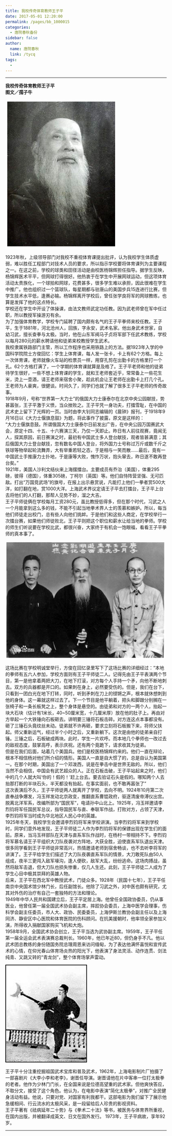 ```yaml
---
title: 我校传奇体育教师王子平
date: 2017-05-01 12:20:00
permalink: /pages/bb_1000015
categories: 
  - 唐院春秋备份
sidebar: false
author: 
  name: 唐院春秋
  link: /tycq
tags: 
  - 
---
```


* * *

**我校传奇体育教师王子平  
图文／孺子牛**

![](/pic/img0.ph.126.net_-Uk4Wt8gR6wZMbIg-RShWQ==_6632566400048011707.jpg)

1923年秋，上级领导部门对我校不重视体育课提出批评，认为我校学生体质虚弱，难以胜任工程部门对技术人员的要求，所以指示学校要将体育课列为主要课程之一。在这之前，学校的球类和田径活动是由校医杨锦辉担任指导。据学生反映，杨锦辉医术平平，但网球打得很好。他热衷于在学生中开展网球运动，但这项体育活动太贵族化，一个球拍和网球，花费甚多，很多学生难以承担，因此很难在学生中推广。他也组织过一个篮球队，每星期都与驻唐山的美国步兵15连进行比赛，但学生技术水平低，逢赛必输。杨锦辉离开学校后，曾任张学良将军的网球教练，也算是发挥了他的这点特长。  
学校还在学生中开设了体操课，由法文教师武定功任教。因为武老师曾在军中任过职，所以教授军操游刃有余。  
为了加强体育教学，学校专门延聘了国内颇有名气的王子平拳师来校任教。王子平，生于1881年，河北沧州人，回族，字永安，武术名家。他出身武术世家，自幼习武，擅长查拳与太极。当时，他在山东军阀马子贞将军部下任武术教练，学校以每月280元的薪水聘请他和徒弟来校教授学生武术。  
我校隶属铁路部门主管，所以工作程序也采用铁路上的方法。据1923年入学的中国科学院院士方俊回忆：学生上体育课，每人发一张卡，卡上有62个方格。每上一次体育课，老师就像火车站的检票员一样，用穿孔剪在出勤卡的方格里打一个孔。62个方格打满了，一个学期的体育课就算是及格了。王子平老师和他的徒弟待学生很好，一些不想上体育课的学生，就和王老师套近乎，常常备上一些花生米，烫上一壶酒，请王老师来宿舍小聚，趁此机会让王老师在出勤卡上打几个孔。王老师为人豪爽，很健谈。时间久了，同学们也就了解了很多王子平老师的传奇故事。  
1918年9月，号称“世界第一大力士”的俄国大力士康泰尔在北京中央公园献技，势甚嚣张，王子平激于义愤，当众挫败之。王子平凭一身功夫，打擂雪耻，在中国的武术史上留下了光辉的一页。当时由李大钊同志编辑的《晨钟》报刊，于1918年9月16日以《大力士偃旗息鼓》为题，将此事作了披露，原文是这样的：  
“大力士偃旗息鼓。所谓俄国大力士康泰尔日前发出广告，在中央公园万国赛武大会，原定十四、十五、十六赛演三天，乃仅一天即止。昨日有人前往观赛，竟闻无人，探其原因，前日赛演之时，最初有中国武士多人登台献技，观者皆甚满意；其后俄国大力士登台献技，忽有数名中国人登台，将外国力士号称过万斤或数千斤之铁球等物举起轮流舞弄，大有举重若轻之态，于是相与一笑而散……最后，竟有一中国武士手推康力士扑地，于是康等大败，愧怍万状，抱头窜去，昨日遂不敢再登台矣。”  
1921年，美国人沙利文结伙来上海摆擂台。主要成员有乔治（美国），体重295磅，彼得（德国），体重305磅，丁柯尔（英国）等。他们自恃阵营坚强、无可匹敌。打出“万国竞武场”的旗号，在报上出示悬赏说，凡能打上他们一拳者赏500大洋，如打翻在地，赏1000大洋。上海武术界议定请王子平去打擂台，王子平上台去将他们的人打翻，那帮人见势不妙，溜之大吉。  
王子平师徒俩在学校每月工资280元，虽比教授低得多，但在那个时代，习武之人一个月能拿到这么多的钱，不能不引起当地拳术界人士的羡慕和嫉妒。所以，每当他们师徒走出校门，总有些人向他们挑衅。于是他们和这些人商定，在学校举行一次擂台赛，如果他们师徒败北，王子平则把这个职位和薪水让给当地的拳师。学校的师生们听说要在学校比武，都很兴奋，大家终于有机会一饱眼福，看看王子平拳师的真本事了。  

![](/pic/img1.ph.126.net_3GwUWa-MlleN0eqQQ1J3Aw==_6632482837164298447.jpg)

这场比赛在学校明诚堂举行，方俊在回忆录里写下了这场比赛的详细经过：“本地的拳师有五六人参加，学校方面则有王子平师徒二人。记得先由王子平表演两个节目，第一是他拿着两把大刀，在地下打滚，对方每个人手持一个矛，向他不断地刺去。双方的兵器都是开口的。如果刺在身上，必然要受伤的。但是，我们在台下，只看到一团白光在地下打转，同时，听到矛刺在刀上的铿锵之声，根本就休想刺到他的身体。这一幕就这样过去了。下一个节目是他平躺着，把头和脚跟分别搁在一张椅子和一条长板凳之上，整个身体是悬空的。由徒弟和对方的一两个人，抬起一块大石块（估计有1米长，40~50厘米宽，十几厘米厚）放在他的肚子上。再由对方举起一个大铁锤向石板砸去。讲明要三锤将石板击碎。对方连这点本事都没有。砸了三锤石头竟纹丝未动。徒弟就不许再砸，要求立刻将石板搬下来，将师父扶起。师父重新运气，经过半个小时之后，又重新躺下。这次是由他的徒弟亲自打锤。三锤之后，石板破成两块。此时，学生一片欢呼。而本地几个拳师也一改过去的敌视态度，鼓掌高呼，表示庆祝。还有两个竟跪下，请求收其为徒弟。  
但是在我们后面，站着几个美国兵。他们是校医杨锦辉约来的。他们一直在辩论，根本不相信杨对他们所介绍的情形。美国人一直是自大惯了的，总是自认为美国第一。在那个时期，美国出了一个邓泼西，说是在拳击中是世界无敌的。所以，他们当然不会相信，中国会有武艺超众的人。正在石板击破，王子平站起来之时，他们中的几个人就大叫‘你的！假的！’赶上台去。要去验证石头是假的。哪知两个人去抬那打断的半块石头，半天都没有抬起。在事实面前，也不敢再嚣张了”  
这次表演后不久，王子平师徒两人就离开了学校，去向不明。1924年10月第二次直奉战争爆发，冯玉祥发动北京政变，推翻直系曹锟政府，驱逐清废帝溥仪出宫。脱离北洋军系，改编所部为“国民军”，电请孙中山北上。1925年，冯玉祥邀请李烈钧将军任国民军总议，指导国民军与直、奉联军作战，打败对方，占领了天津，李烈钧将军当时成为华北地区人民心中的英雄。  
1925年冬天，我校学生会邀请李烈钧将军来学校讲演。当李烈钧将军来到学校时，同学们意外地发现，王子平师徒二人作为李烈钧将军的保镖出现在学生们的面前。原来，当冯玉祥部队在天津与直系军队作战时，在杨村一带相持不下。李烈钧将军慕名请王子平组织大刀队夜袭对方阵地，大获全胜，迫使直系军队退出天津。很多同学看到王子平师徒非常高兴，热情邀请老师到宿舍畅谈，也不去听李将军的讲演了。王子平给学生们描述了大刀队夜袭直系军队的情景，大刀敢死队由50人组成，夜半三更闯入敌军壕沟，逢人便砍，敌军大乱，纷纷逃命。这场肉搏战，虽然将敌军击退，但大刀队也损失惨重，仅几人生还。此刻，王子平师徒二人成为了学生心目中极其崇拜的英雄人物。  
后来，王子平在西北军中教授武术，门徒众多。1928年（民国十七年），王子平任南京中央国术馆少林门长，后任副馆长。他除了习武之外，对中医也颇有研究，尤其对外伤的治疗有自己一套独特的方法和理论。  
1949年中华人民共和国建立后，王子平定居上海。他曾任全国政协委员，仍从事医业，他曾任第一届全国武术协会副主席，摔跤协会委员，上海中医学会理事，伤科学会副主任委员，市人大、政协、民委委员，上海伊斯兰教协会副主任以及上海同济、静安区中心医院和体育医院的伤科顾问。在抗美援朝时，他率领全家参加义演，所得收入捐献国家购买飞机和大炮。  
1958年9月，全国武术协会创立，王子平当选为武协副主席。1959年，王子平任第一届全运会武术表演赛总裁判长。1960年，他已年近80，但仍身手不凡。他以武术团总教练的身份随国务院总理周恩来访问缅甸，为了表达他满怀喜悦和宣传武术的心情，在仰光春山体育场炎热的阳光下，他表演了身法灵活、动作连贯、剑法纯青、又跳又转的“青龙剑”，整个体育场掌声雷动。  

![](/pic/img1.ph.126.net_pG3HoLJQh64zbB5384ZUCQ==_6631971564260055340.jpg)

王子平十分注重挖掘祖国武术宝库和普及武术，1962年，上海电影制片厂拍摄了一部喜剧片《大李小李和老李》，谢晋任导演。谢晋请他在片中客串一位打太极拳的老者。他作为少林门门长，在全国来说是位德高望重的武术家。但他爽快答应，不取分文，接受了这个角色。他认为，在电影中表演“简化太极拳”，对推广全民健身活动有益。他说，只要对党、对国家有利我都干。这部电影为我们留下了展示他急缓相间、行云流水的太极风采，是一段留给后人珍贵的影视资料。  
王子平著有《祛病延年二十势》与《拳术二十法》等书，被医务与体育界所重视，在国内出版，并被翻译成英文、日文在国外发行。 1973年，王子平病故，享年92岁。  
  
  
---